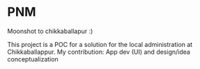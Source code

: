 # PNM
Moonshot to chikkaballapur :) 

This project is a POC for a solution for the local administration at Chikkaballappur.
My contribution: App dev (UI) and design/idea conceptualization 

